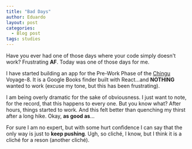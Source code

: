 ```yaml
---
title: "Bad Days"
author: Eduardo
layout: post
categories:
  - Blog post
tags: studies
---
```


Have you ever had one of those days where your code simply doesn't work? Frustrating **AF**. Today was one of those days for me.

I have started building an app for the Pre-Work Phase of the [Chingu](https://chingu.io) Voyage-8. It is a Google Books finder built with React...and **NOTHING** wanted to work (excuse my tone, but this has been frustrating).

I am being overly dramatic for the sake of obviousness. I just want to note, for the record, that this happens to every one. But you know what? After hours, things started to work. And this felt better than quenching my thirst after a long hike. Okay, **as good as**...

For sure I am no expert, but with some hurt confidence I can say that the only way is just to **keep pushing**. Ugh, so cliché, I know, but I think it is a cliché for a reson (another cliché).

